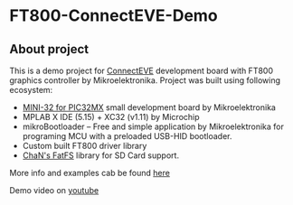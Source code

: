 # FT800-ConnectEVE-Demo

## About project

This is a demo project for [ConnectEVE](https://www.mikroe.com/connect-eve-board) development board with FT800 graphics controller by Mikroelektronika. Project was built using following ecosystem:

 - [MINI-32 for PIC32MX](https://www.mikroe.com/mini-pic32mx) small development board by Mikroelektronika
 - MPLAB X IDE (5.15) + XC32 (v1.11) by Microchip
 - mikroBootloader – Free and simple application by Mikroelektronika for programing MCU with a preloaded USB-HID bootloader.
 - Custom built FT800 driver library
 - [ChaN's FatFS](http://elm-chan.org/fsw/ff/00index_e.html) library for SD Card support.
 
More info and examples cab be found [here](http://www.optolab.ftn.uns.ac.rs/index.php/education/project-base/247-ft800-connecteve-demo)

Demo video on [youtube](https://www.youtube.com/watch?v=DQt_QkEwOoI)

